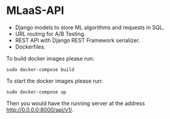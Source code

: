 # MLaaS-API
- Django models to store ML algorithms and requests in SQL.
- URL routing for A/B Testing.
- REST API with Django REST Framework serializer.
- Dockerfiles.


To build docker images please run:
```
sudo docker-compose build
```

To start the docker images please run:
```
sudo docker-compose up
```
Then you would have the running server at the address http://0.0.0.0:8000/api/v1/.
